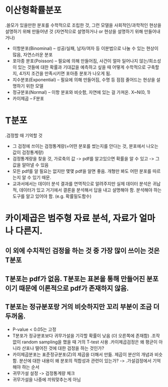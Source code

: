 # 이산형확률분포
   .쓸모가 있을만한 분포를 수학적으로 조립한 것, 그런 모델을 사회적인/과학적인 현상을 설명하기 위해 만들어낸 것 (자연적으로 설명하거나 or 현상을 설명하기 위해 만들어내거나)
  - 이항분포(Binominal) – 성공/실패, 남자/여자 등 이분법으로 나눌 수 있는 현상이 많음, 자연스러운 분포
  - 포아종 분포(Poisson) – 필요에 의해 만들어짐, 사건이 얼마 일어나지 않는/희소성이 있는 것들에 대한 확률과 기대값을 예측하고 싶을 때 어떻게 수학적으로 구축할지, 4가지 조건을 만족시키면 포아종 분포가 나오게 됨.
  - 지수분포(Exponential) – 필요에 의해 만들어짐, 수명 등 점점 줄어드는 현상을 설명하기 위한 모델
  - 정규분포(Normal) – 이항 분포와 비슷함, 자연에 있는 걸 가져온. X~N(0, 1)
  - 카이제곱 – F분포
# T분포
   .검정할 때 기억할 것
  - 그 검정에 쓰이는 검정통계량(=어떤 분포를 썼는지를 안다는 것, 분포에서 나오는 값이 검정통계량)
  - 검정통계량을 찾을 것, 가로축의 값 -> pdf를 알고있으면 확률을 알 수 있고 -> 그 값을 알아낼 수 있음
  - 모든 pdf를 알 필요는 없지만 몇몇 pdf을 알면 좋음. 개형만 봐도 어떤 분포를 따르는지 알 수 있기 때문.
  - 교과서에서는 데이터 분석 결과를 연역적으로 알려주지만 실제 데이터 분석은 귀납적, 데이터가 있고 거기에서 결론을 분석해서 답을 내고 설명해야 함. 분석해야 하는 도구를 알고 있어야 함. (e.g. 확률밀도함수)
# 카이제곱은 범주형 자료 분석, 자료가 얼마나 다른지.
## 이 외에 수치적인 검정을 하는 것 중 가장 많이 쓰이는 것은 T분포
## T분포는 pdf가 없음. T분포는 표본을 통해 만들어진 분포이기 때문에 이론적으로 pdf가 존재하지 않음.
## T분포는 정규분포랑 거의 비슷하지만 꼬리 부분이 조금 더 두꺼움.
  - P-value < 0.05는 고정
  - T분포가 정규분포보다 귀무가설을 기각할 확률이 낮음 (더 오른쪽에 존재함)
  .조작 없이 random sampling을 했을 때 거의 T-test 사용
  .카이제곱검정은 왜 평균이 아니라 산포나 떨어진 것에 대한 검정을 하는 것인가?
  - 카이제곱분포는 표준정규분포(Z)의 제곱을 더해서 만듦. 제곱이 분산의 개념과 비슷함. 분산에 대한 내용이 왜 분포의 적합성과 관련이 있는가? -> 
  .가설검정에서 기억해야 하는 순서
  - 귀무가설 설정 -> 검정통계량 체크
  - 귀무가설을 나중에 끼워맞추는게 아님
